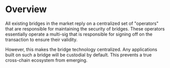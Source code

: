 # Overview

All existing bridges in the market reply on a centralized set of "operators" that are responsible for maintaining the security of bridges. These operators essentially operate a multi-sig that is responsible for signing off on the transaction to ensure their validity.

However, this makes the bridge technology centralized. Any applications built on such a bridge will be custodial by default. This prevents a true cross-chain ecosystem from emerging.
